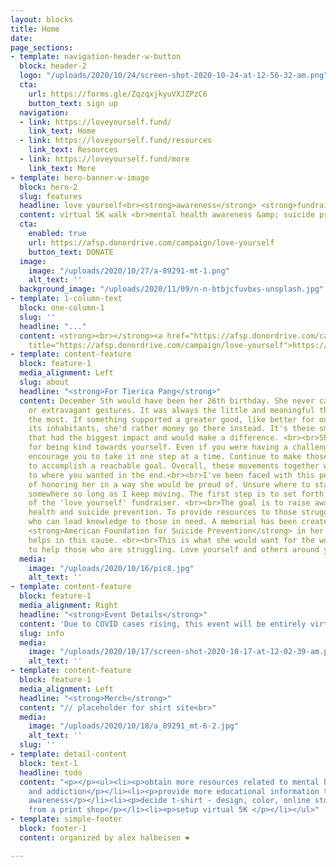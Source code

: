 ```yaml
---
layout: blocks
title: Home
date: 
page_sections:
- template: navigation-header-w-button
  block: header-2
  logo: "/uploads/2020/10/24/screen-shot-2020-10-24-at-12-56-32-am.png"
  cta:
    url: https://forms.gle/ZqzqxjkyuVXJZPzC6
    button_text: sign up
  navigation:
  - link: https://loveyourself.fund/
    link_text: Home
  - link: https://loveyourself.fund/resources
    link_text: Resources
  - link: https://loveyourself.fund/more
    link_text: More
- template: hero-banner-w-image
  block: hero-2
  slug: features
  headline: love yourself<br><strong>awareness</strong> <strong>fundraiser </strong>
  content: virtual 5K walk <br>mental health awareness &amp; suicide prevention<br>
  cta:
    enabled: true
    url: https://afsp.donordrive.com/campaign/love-yourself
    button_text: DONATE
  image:
    image: "/uploads/2020/10/27/a-89291-mt-1.png"
    alt_text: ''
  background_image: "/uploads/2020/11/09/n-n-btbjcfuvbxs-unsplash.jpg"
- template: 1-column-text
  block: one-column-1
  slug: ''
  headline: "..."
  content: <strong><br></strong><a href="https://afsp.donordrive.com/campaign/love-yourself"
    title="https://afsp.donordrive.com/campaign/love-yourself">https://afsp.donordrive.com/campaign/love-yourself</a>
- template: content-feature
  block: feature-1
  media_alignment: Left
  slug: about
  headline: "<strong>For Tierica Pang</strong>"
  content: December 5th would have been her 26th birthday. She never cared for material
    or extravagant gestures. It was always the little and meaningful things she appreciated
    the most. If something supported a greater good, like better for our planet and
    its inhabitants, she'd rather money go there instead. It's these small contributions
    that had the biggest impact and would make a difference. <br><br>She was an advocate
    for being kind towards yourself. Even if you were having a challenging day, she'd
    encourage you to take it one step at a time. Continue to make those tiny strides
    to accomplish a reachable goal. Overall, these movements together would get you
    to where you wanted in the end.<br><br>I've been faced with this personal challenge
    of honoring her in a way she would be proud of. Unsure where to start, I'll start
    somewhere so long as I keep moving. The first step is to set forth the first year
    of the 'love yourself' fundraiser. <br><br>The goal is to raise awareness of mental
    health and suicide prevention. To provide resources to those struggling, or anyone
    who can lead knowledge to those in need. A memorial has been created with the
    <strong>American Foundation for Suicide Prevention</strong> in her name. Any amount
    helps in this cause. <br><br>This is what she would want for the world; continue
    to help those who are struggling. Love yourself and others around you.
  media:
    image: "/uploads/2020/10/16/pic8.jpg"
    alt_text: ''
- template: content-feature
  block: feature-1
  media_alignment: Right
  headline: "<strong>Event Details</strong>"
  content: 'Due to COVID cases rising, this event will be entirely virtual. '
  slug: info
  media:
    image: "/uploads/2020/10/17/screen-shot-2020-10-17-at-12-02-39-am.png"
    alt_text: ''
- template: content-feature
  block: feature-1
  media_alignment: Left
  headline: "<strong>Merch</strong>"
  content: "// placeholder for shirt site<br>"
  media:
    image: "/uploads/2020/10/18/a_89291_mt-6-2.jpg"
    alt_text: ''
  slug: ''
- template: detail-content
  block: text-1
  headline: todo
  content: "<p></p><ul><li><p>obtain more resources related to mental health, suicide,
    and addiction</p></li><li><p>provide more educational information towards spreading
    awareness</p></li><li><p>decide t-shirt - design, color, online store or order
    from a print shop</p></li><li><p>setup virtual 5K </p></li></ul>"
- template: simple-footer
  block: footer-1
  content: organized by alex halbeisen ❤️

---
```

